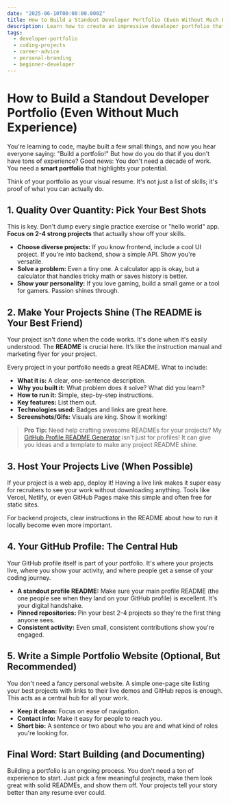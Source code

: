 ```yaml
---
date: "2025-06-10T00:00:00.000Z"
title: How to Build a Standout Developer Portfolio (Even Without Much Experience)
description: Learn how to create an impressive developer portfolio that gets you noticed, even if you're just starting out. Focus on quality, not quantity.
tags:
  - developer-portfolio
  - coding-projects
  - career-advice
  - personal-branding
  - beginner-developer
---
```


# How to Build a Standout Developer Portfolio (Even Without Much Experience)

You're learning to code, maybe built a few small things, and now you hear everyone saying: "Build a portfolio!" But how do you do that if you don't have tons of experience? Good news: You don't need a decade of work. You need a **smart portfolio** that highlights your potential.

Think of your portfolio as your visual resume. It's not just a list of skills; it's proof of what you can actually do.

## 1. Quality Over Quantity: Pick Your Best Shots

This is key. Don't dump every single practice exercise or "hello world" app. **Focus on 2-4 strong projects** that actually show off your skills.

* **Choose diverse projects:** If you know frontend, include a cool UI project. If you're into backend, show a simple API. Show you're versatile.
* **Solve a problem:** Even a tiny one. A calculator app is okay, but a calculator that handles tricky math or saves history is better.
* **Show your personality:** If you love gaming, build a small game or a tool for gamers. Passion shines through.

## 2. Make Your Projects Shine (The README is Your Best Friend)

Your project isn't done when the code works. It's done when it's easily understood. The **README** is crucial here. It’s like the instruction manual and marketing flyer for your project.

Every project in your portfolio needs a great README. What to include:

* **What it is:** A clear, one-sentence description.
* **Why you built it:** What problem does it solve? What did you learn?
* **How to run it:** Simple, step-by-step instructions.
* **Key features:** List them out.
* **Technologies used:** Badges and links are great here.
* **Screenshots/Gifs:** Visuals are king. Show it working!

> **Pro Tip:** Need help crafting awesome READMEs for your projects? My [GitHub Profile README Generator](/) isn't just for profiles! It can give you ideas and a template to make any project README shine.

## 3. Host Your Projects Live (When Possible)

If your project is a web app, deploy it! Having a live link makes it super easy for recruiters to see your work without downloading anything. Tools like Vercel, Netlify, or even GitHub Pages make this simple and often free for static sites.

For backend projects, clear instructions in the README about how to run it locally become even more important.

## 4. Your GitHub Profile: The Central Hub

Your GitHub profile itself is part of your portfolio. It's where your projects live, where you show your activity, and where people get a sense of your coding journey.

* **A standout profile README:** Make sure your main profile README (the one people see when they land on your GitHub profile) is excellent. It's your digital handshake.
* **Pinned repositories:** Pin your best 2-4 projects so they're the first thing anyone sees.
* **Consistent activity:** Even small, consistent contributions show you're engaged.

## 5. Write a Simple Portfolio Website (Optional, But Recommended)

You don't need a fancy personal website. A simple one-page site listing your best projects with links to their live demos and GitHub repos is enough. This acts as a central hub for all your work.

* **Keep it clean:** Focus on ease of navigation.
* **Contact info:** Make it easy for people to reach you.
* **Short bio:** A sentence or two about who you are and what kind of roles you're looking for.

## Final Word: Start Building (and Documenting)

Building a portfolio is an ongoing process. You don't need a ton of experience to start. Just pick a few meaningful projects, make them look great with solid READMEs, and show them off. Your projects tell your story better than any resume ever could.
